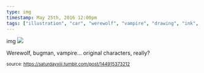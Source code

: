 ```yaml
---
type: img
timestamp: May 25th, 2016 12:00pm
tags: ["illustration", "car", "werewolf", "vampire", "drawing", "ink", "art"]
---
```

img
<img src="https://saturdayxiii.github.io/media/144915373212.jpg"/>

Werewolf, bugman, vampire&hellip; original characters, really?
 
      
      
      
      
      
  
<small>source: https://saturdayxiii.tumblr.com/post/144915373212</small>